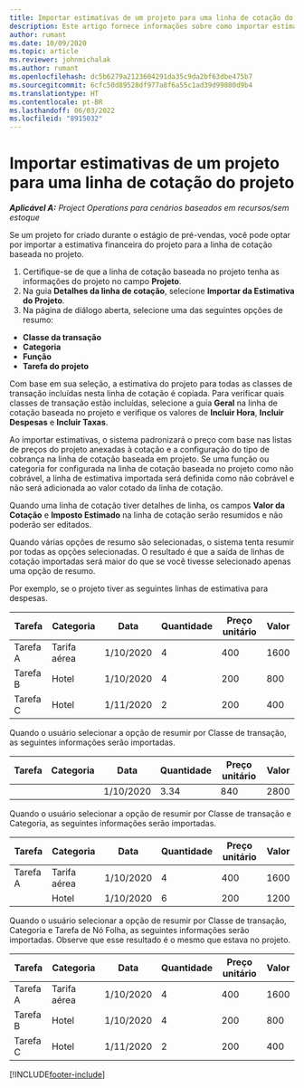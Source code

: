 ```yaml
---
title: Importar estimativas de um projeto para uma linha de cotação do projeto
description: Este artigo fornece informações sobre como importar estimativas de um projeto para uma linha de cotação de projeto.
author: rumant
ms.date: 10/09/2020
ms.topic: article
ms.reviewer: johnmichalak
ms.author: rumant
ms.openlocfilehash: dc5b6279a2123604291da35c9da2bf63dbe475b7
ms.sourcegitcommit: 6cfc50d89528df977a8f6a55c1ad39d99800d9b4
ms.translationtype: HT
ms.contentlocale: pt-BR
ms.lasthandoff: 06/03/2022
ms.locfileid: "8915032"
---
```

# <a name="import-estimates-for-a-project-to-a-project-quote-line"></a>Importar estimativas de um projeto para uma linha de cotação do projeto

_**Aplicável A:** Project Operations para cenários baseados em recursos/sem estoque_


Se um projeto for criado durante o estágio de pré-vendas, você pode optar por importar a estimativa financeira do projeto para a linha de cotação baseada no projeto.

1. Certifique-se de que a linha de cotação baseada no projeto tenha as informações do projeto no campo **Projeto**.
2. Na guia **Detalhes da linha de cotação**, selecione **Importar da Estimativa do Projeto**.
3. Na página de diálogo aberta, selecione uma das seguintes opções de resumo:

  - **Classe da transação**
  - **Categoria**
  - **Função** 
  - **Tarefa do projeto**

Com base em sua seleção, a estimativa do projeto para todas as classes de transação incluídas nesta linha de cotação é copiada. Para verificar quais classes de transação estão incluídas, selecione a guia **Geral** na linha de cotação baseada no projeto e verifique os valores de **Incluir Hora**, **Incluir Despesas** e **Incluir Taxas**.

Ao importar estimativas, o sistema padronizará o preço com base nas listas de preços do projeto anexadas à cotação e a configuração do tipo de cobrança na linha de cotação baseada em projeto. Se uma função ou categoria for configurada na linha de cotação baseada no projeto como não cobrável, a linha de estimativa importada será definida como não cobrável e não será adicionada ao valor cotado da linha de cotação.

Quando uma linha de cotação tiver detalhes de linha, os campos **Valor da Cotação** e **Imposto Estimado** na linha de cotação serão resumidos e não poderão ser editados.

Quando várias opções de resumo são selecionadas, o sistema tenta resumir por todas as opções selecionadas. O resultado é que a saída de linhas de cotação importadas será maior do que se você tivesse selecionado apenas uma opção de resumo.

Por exemplo, se o projeto tiver as seguintes linhas de estimativa para despesas.

| Tarefa | Categoria | Data | Quantidade | Preço unitário | Valor |
| --- | --- | --- | --- | --- | --- |
| Tarefa A | Tarifa aérea | 1/10/2020 | 4 | 400 | 1600 |
| Tarefa B | Hotel | 1/10/2020 | 4 | 200 | 800 |
| Tarefa C | Hotel | 1/11/2020 | 2 | 200 | 400 |

Quando o usuário selecionar a opção de resumir por Classe de transação, as seguintes informações serão importadas.

| Tarefa | Categoria | Data | Quantidade | Preço unitário | Valor |
| --- | --- | --- | --- | --- | --- |
| | | 1/10/2020 | 3.34 | 840 | 2800 |

Quando o usuário selecionar a opção de resumir por Classe de transação e Categoria, as seguintes informações serão importadas.

| Tarefa | Categoria | Data | Quantidade | Preço unitário | Valor |
| --- | --- | --- | --- | --- | --- |
| Tarefa A | Tarifa aérea | 1/10/2020 | 4 | 400 | 1600 |
| | Hotel | 1/10/2020 | 6 | 200 | 1200 |

Quando o usuário selecionar a opção de resumir por Classe de transação, Categoria e Tarefa de Nó Folha, as seguintes informações serão importadas. Observe que esse resultado é o mesmo que estava no projeto.

| Tarefa | Categoria | Data | Quantidade | Preço unitário | Valor |
| --- | --- | --- | --- | --- | --- |
| Tarefa A | Tarifa aérea | 1/10/2020 | 4 | 400 | 1600 |
| Tarefa B | Hotel | 1/10/2020 | 4 | 200 | 800 |
| Tarefa C | Hotel | 1/11/2020 | 2 | 200 | 400 |


[!INCLUDE[footer-include](../includes/footer-banner.md)]
